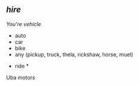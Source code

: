 ## _hire_ 
_You're vehicle_
- auto
- car
- bike
- any (pickup, truck, thela, rickshaw, horse, muel)

* ride *

Uba motors 

